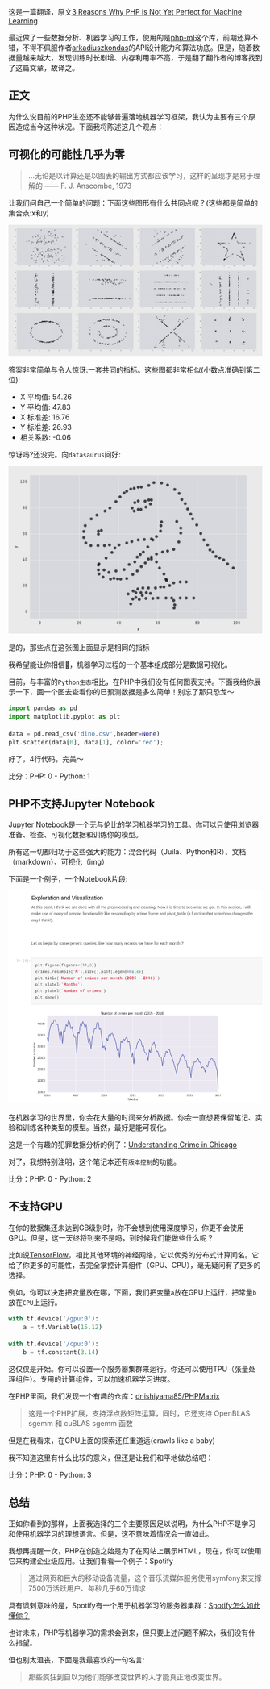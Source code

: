 这是一篇翻译，原文[3 Reasons Why PHP is Not Yet Perfect for Machine Learning](https://arkadiuszkondas.com/3-reasons-why-php-is-not-yet-perfect-for-machine-learning/)

最近做了一些数据分析、机器学习的工作，使用的是[php-ml](https://php-ml.readthedocs.io/en/latest/)这个库，前期还算不错，不得不佩服作者[arkadiuszkondas](https://arkadiuszkondas.com/)的API设计能力和算法功底。但是，随着数据量越来越大，发现训练时长剧增、内存利用率不高，于是翻了翻作者的博客找到了这篇文章，故译之。

## 正文

为什么说目前的PHP生态还不能够普遍落地机器学习框架，我认为主要有三个原因造成当今这种状况。下面我将陈述这几个观点：

## 可视化的可能性几乎为零

> ...无论是以计算还是以图表的输出方式都应该学习，这样的呈现才是易于理解的 —— F. J. Anscombe, 1973

让我们问自己一个简单的问题：下面这些图形有什么共同点呢？(这些都是简单的集合点:x和y)

![](/images/数学之美/PHP尚不适合机器学习的三个原因/all-dinos-grey.jpg)

答案非常简单与令人惊讶:一套共同的指标。这些图都非常相似(小数点准确到第二位):

- X 平均值: 54.26
- Y 平均值: 47.83
- X 标准差: 16.76
- Y 标准差: 26.93
- 相关系数: -0.06

惊讶吗?还没完。向``datasaurus``问好:

![](/images/数学之美/PHP尚不适合机器学习的三个原因/dino.jpg)

是的，那些点在这张图上面显示是相同的指标

我希望能让你相信，机器学习过程的一个基本组成部分是数据可视化。

目前，与丰富的``Python生态``相比，在PHP中我们没有任何图表支持。下面我给你展示一下，画一个图去查看你的已预测数据是多么简单！别忘了那只恐龙～

```python
import pandas as pd
import matplotlib.pyplot as plt

data = pd.read_csv('dino.csv',header=None)
plt.scatter(data[0], data[1], color='red');
```

好了，4行代码，完美～

比分：PHP: 0 - Python: 1

## PHP不支持Jupyter Notebook

[Jupyter Notebook](https://jupyter.org/)是一个无与伦比的学习机器学习的工具。你可以只使用浏览器准备、检查、可视化数据和训练你的模型。

所有这一切都归功于这些强大的能力：混合代码（Juila、Python和R）、文档（markdown）、可视化（img）

下面是一个例子，一个Notebook片段:

![](/images/数学之美/PHP尚不适合机器学习的三个原因/crime-notebook.png)

在机器学习的世界里，你会花大量的时间来分析数据。你会一直想要保留笔记、实验和训练各种类型的模型。当然，最好是能可视化。

这是一个有趣的犯罪数据分析的例子：[Understanding Crime in Chicago](https://www.kaggle.com/fahd09/eda-of-crime-in-chicago-2005-2016)

对了，我想特别注明，这个笔记本还有``版本控制``的功能。

比分：PHP: 0 - Python: 2

## 不支持GPU

在你的数据集还未达到GB级别时，你不会想到使用深度学习，你更不会使用GPU。但是，这一天终将到来不是吗，到时候我们能做些什么呢？

比如说[TensorFlow](https://www.tensorflow.org/)，相比其他环境的神经网络，它以优秀的分布式计算闻名。它给了你更多的可能性，去完全掌控计算组件（GPU、CPU），毫无疑问有了更多的选择。

例如，你可以决定把变量放在哪，下面，我们把变量``a``放在GPU上运行，把常量``b``放在``CPU``上运行。

```python
with tf.device('/gpu:0'):
    a = tf.Variable(15.12)

with tf.device('/cpu:0'):
    b = tf.constant(3.14)
```

这仅仅是开始。你可以设置一个服务器集群来运行。你还可以使用TPU（张量处理组件）。专用的计算组件，可以加速机器学习进度。

在PHP里面，我们发现一个有趣的仓库：[dnishiyama85/PHPMatrix](https://github.com/dnishiyama85/PHPMatrix)

>这是一个PHP扩展，支持浮点数矩阵运算，同时，它还支持 OpenBLAS sgemm 和 cuBLAS sgemm 函数

但是在我看来，在GPU上面的探索还任重道远(crawls like a baby)

我不知道这里有什么比较的意义，但还是让我们和平地做总结吧：

比分：PHP: 0 - Python: 3

## 总结

正如你看到的那样，上面我选择的三个主要原因足以说明，为什么PHP不是学习和使用机器学习的理想语言。但是，这不意味着情况会一直如此。

我想再提醒一次，PHP在创造之始是为了在网站上展示HTML，现在，你可以使用它来构建企业级应用。让我们看看一个例子：Spotify

>通过网页和巨大的移动设备流量，这个音乐流媒体服务使用symfony来支撑7500万活跃用户、每秒几乎60万请求

具有讽刺意味的是，Spotify有一个用于机器学习的服务器集群：[Spotify怎么如此懂你？](https://medium.com/s/story/spotifys-discover-weekly-how-machine-learning-finds-your-new-music-19a41ab76efe)

也许未来，PHP写机器学习的需求会到来，但只要上述问题不解决，我们没有什么指望。

但也别太沮丧，下面是我最喜欢的一句名言:

>那些疯狂到自以为他们能够改变世界的人才能真正地改变世界。
